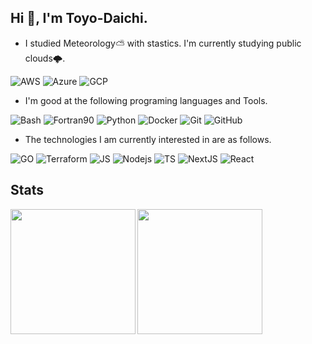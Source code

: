 ## Hi 👋, I'm Toyo-Daichi.
- I studied Meteorology⛅️ with stastics. I'm currently studying public clouds🌩.  

![AWS](https://img.shields.io/badge/-AWS-black?logo=amazon-aws&style=flat) 
![Azure](https://img.shields.io/badge/-Azure-black?logo=microsoft-azure&style=flat)
![GCP](https://img.shields.io/badge/-GCP-black?logo=google-cloud&style=flat)

- I'm good at the following programing languages and Tools. 
  
![Bash](https://img.shields.io/badge/-Bash-black.svg?logo=GNU%20Bash&style=plastic")
![Fortran90](https://img.shields.io/badge/-fortran90-black?logo=fortran)
![Python](https://img.shields.io/badge/-Python-black?logo=Python)
![Docker](https://img.shields.io/badge/-Docker-black?logo=Docker)
![Git](https://img.shields.io/badge/-Git-black?logo=Git)
![GitHub](https://img.shields.io/badge/-GitHub-black?logo=GitHub)

- The technologies I am currently interested in are as follows.  

![GO](https://img.shields.io/badge/-Go-black?logo=go&style=flat)
![Terraform](https://img.shields.io/badge/-Terraform-black?logo=terraform&style=flat)
![JS](https://img.shields.io/badge/-Javascript-black?logo=javascript&style=flat)
![Nodejs](https://img.shields.io/badge/-Nodejs-black?logo=node.js&style=flat)
![TS](https://img.shields.io/badge/-Typescript-black?logo=typescript&style=flat)
![NextJS](https://img.shields.io/badge/-Nextjs-black?logo=next.js&style=flat)
![React](https://img.shields.io/badge/-React-black?logo=react&style=flat)

## Stats
<a href="https://github.com/anuraghazra/github-readme-stats">
<img align="left" src="https://github-readme-stats.vercel.app/api?username=Toyo-Daichi&count_private=true&theme=default&show_icons=true&include_all_commits=true"/ height="200">
</a>
  
<a href="https://github.com/anuraghazra/github-readme-stats">
<img align="left" src="https://github-readme-stats.vercel.app/api/top-langs/?username=Toyo-Daichi&count_private=true&theme=default&show_icons=true&count_private=true&hide=jupyter%20notebook"/ height="200">
</a>

